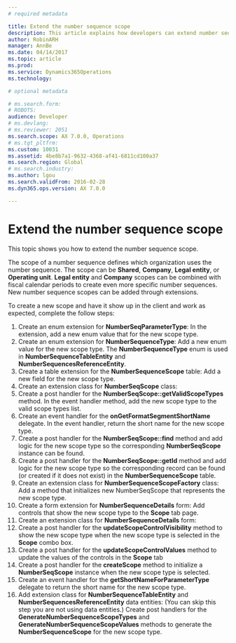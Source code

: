 ```yaml
---
# required metadata

title: Extend the number sequence scope
description: This article explains how developers can extend number sequence scope.
author: RobinARH
manager: AnnBe
ms.date: 04/14/2017
ms.topic: article
ms.prod: 
ms.service: Dynamics365Operations
ms.technology: 

# optional metadata

# ms.search.form: 
# ROBOTS: 
audience: Developer
# ms.devlang: 
# ms.reviewer: 2051
ms.search.scope: AX 7.0.0, Operations
# ms.tgt_pltfrm: 
ms.custom: 10031
ms.assetid: 4be8b7a1-9632-4368-af41-6811cd100a37
ms.search.region: Global
# ms.search.industry: 
ms.author: lgou
ms.search.validFrom: 2016-02-28
ms.dyn365.ops.version: AX 7.0.0

---
```


# Extend the number sequence scope

This topic shows you how to extend the number sequence scope.

The scope of a number sequence defines which organization uses the number sequence. The scope can be **Shared**, **Company**, **Legal entity**, or **Operating unit**. **Legal entity** and **Company** scopes can be combined with fiscal calendar periods to create even more specific number sequences. New number sequence scopes can be added through extensions.  

To create a new scope and have it show up in the client and work as expected, complete the follow steps:

1. Create an enum extension for **NumberSeqParameterType**: In the extension, add a new enum value that for the new scope type. 
1. Create an enum extension for **NumberSequenceType**: Add a new enum value for the new scope type. The **NumberSequenceType** enum is used in **NumberSequenceTableEntity** and **NumberSequencesReferenceEntity**.
1. Create a table extension for the **NumberSequenceScope** table: Add a new field for the new scope type.
1. Create an extension class for **NumberSeqScope** class:
  1. Create a post handler for the **NumberSeqScope::getValidScopeTypes** method. In the event handler method, add the new scope type to the valid scope types list.
  1. Create an event handler for the **onGetFormatSegmentShortName** delegate. In the event handler, return the short name for the new scope type.
  1. Create a post handler for the **NumberSeqScope::find** method and add logic for the new scope type so the corresponding **NumberSeqScope** instance can be found.   
  1. Create a post handler for the **NumberSeqScope::getId** method and add logic for the new scope type so the corresponding record can be found (or created if it does not exist) in the **NumberSequenceScope** table. 
1. Create an extension class for **NumberSequenceScopeFactory** class: Add a method that initializes new NumberSeqScope that represents the new scope type.
1. Create a form extension for **NumberSequenceDetails** form: Add controls that show the new scope type to the **Scope** tab page.
1. Create an extension class for **NumberSequenceDetails** form:
  1. Create a post handler for the **updateScopeControlVisibility** method to show the new scope type when the new scope type is selected in the **Scope** combo box.
  2. Create a post handler for the **updateScopeControlValues** method to update the values of the controls in the **Scope** tab
  3. Create a post handler for the **createScope** method to initialize a **NumberSeqScope** instance when the new scope type is selected.
  4. Create an event handler for the **getShortNameForParameterType** delegate to return the short name for the new scope type.
1. Add extension class for **NumberSequenceTableEntity** and **NumberSequencesReferenceEntity** data entities: (You can skip this step you are not using data entities.) Create post handlers for the **GenerateNumberSequenceScopeTypes** and **GenerateNumberSequenceScopeValues** methods to generate the **NumberSequenceScope** for the new scope type.


